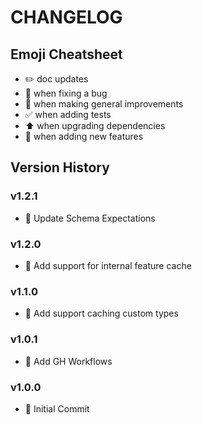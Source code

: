 # CHANGELOG

## Emoji Cheatsheet
- :pencil2: doc updates
- :bug: when fixing a bug
- :rocket: when making general improvements
- :white_check_mark: when adding tests
- :arrow_up: when upgrading dependencies
- :tada: when adding new features

## Version History

### v1.2.1

- :bug: Update Schema Expectations

### v1.2.0

- :tada: Add support for internal feature cache

### v1.1.0

- :tada: Add support caching custom types

### v1.0.1

- :tada: Add GH Workflows

### v1.0.0

- :tada: Initial Commit
